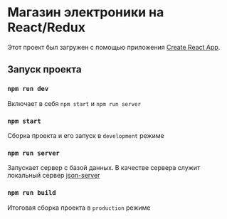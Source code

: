 # Магазин электроники на React/Redux


Этот проект был загружен с помощью приложения [Create React App](https://github.com/facebook/create-react-app).

## Запуск проекта

### `npm run dev`

Включает в себя `npm start` и `npm run server`

### `npm start`

Сборка проекта и его запуск в `development` режиме

### `npm run server`

Запускает сервер с базой данных. В качестве сервера служит локальный сервер [json-server](https://www.npmjs.com/package/json-server)

### `npm run build`

Итоговая сборка проекта в `production` режиме
